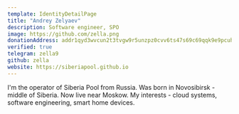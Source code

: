 ```yaml
---
template: IdentityDetailPage
title: "Andrey Zelyaev"
description: Software engineer, SPO
image: https://github.com/zella.png
donationAddress: addr1qyd3wvcun2t3tvgw9r5unzpz0cvv6ts47s69c69qqk9e9pcuhscucw96hyne4qye26fsk062kmn09e4h4yn6hhu896ns8vg8s3
verified: true
telegram: zella9
github: zella
website: https://siberiapool.github.io
---
```


I'm the operator of Siberia Pool from Russia. Was born in Novosibirsk - middle of Siberia. Now live near Moskow. My interests - cloud systems, software engineering, smart home devices. 
